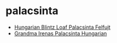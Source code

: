 # palacsinta

 * [Hungarian Blintz Loaf Palacsinta Felfujt](../../index/h/hungarian-blintz-loaf-palacsinta-felfujt-103990.json)
 * [Grandma Irenas Palacsinta Hungarian](../../index/g/grandma-irenas-palacsinta-hungarian.json)
